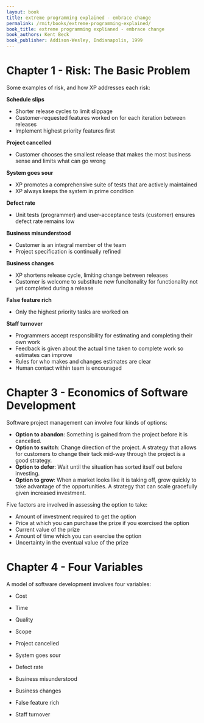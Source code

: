 ```yaml
---
layout: book
title: extreme programming explained - embrace change
permalink: /rmit/books/extreme-programming-explained/
book_title: extreme programming explianed - embrace change
book_authors: Kent Beck
book_publisher: Addison-Wesley, Indianapolis, 1999
---
```


# Chapter 1 - Risk: The Basic Problem

Some examples of risk, and how XP addresses each risk: 

__Schedule slips__

* Shorter release cycles to limit slippage
* Customer-requested features worked on for each iteration between releases
* Implement highest priority features first

__Project cancelled__

* Customer chooses the smallest release that makes the most business sense and limits what can go wrong

__System goes sour__

* XP promotes a comprehensive suite of tests that are actively maintained
* XP always keeps the system in prime condition

__Defect rate__

* Unit tests (programmer) and user-acceptance tests (customer) ensures defect rate remains low

__Business misunderstood__

* Customer is an integral member of the team
* Project specification is continually refined

__Business changes__

* XP shortens release cycle, limiting change between releases
* Customer is welcome to substitute new funcitonality for functionality not yet completed during a release

__False feature rich__

* Only the highest priority tasks are worked on

__Staff turnover__

* Programmers accept responsibility for estimating and completing their own work
* Feedback is given about the actual time taken to complete work so estimates can improve
* Rules for who makes and changes estimates are clear
* Human contact within team is encouraged


# Chapter 3 - Economics of Software Development

Software project management can involve four kinds of options:

* __Option to abandon__: Something is gained from the project before it is cancelled. 
* __Option to switch__: Change direction of the project. A strategy that allows for customers to change their tack mid-way through the project is a good strategy.
* __Option to defer__: Wait until the situation has sorted itself out before investing.
* __Option to grow__: When a market looks like it is taking off, grow quickly to take advantage of the opportunities. A strategy that can scale gracefully given increased investment.

Five factors are involved in assessing the option to take:

* Amount of investment required to get the option
* Price at which you can purchase the prize if you exercised the option
* Current value of the prize
* Amount of time which you can exercise the option
* Uncertainty in the eventual value of the prize

# Chapter 4 - Four Variables

A model of software development involves four variables:

* Cost
* Time
* Quality
* Scope




* Project cancelled
* System goes sour
* Defect rate
* Business misunderstood
* Business changes
* False feature rich
* Staff turnover